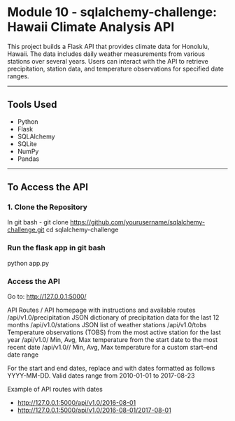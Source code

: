 # Module 10 - sqlalchemy-challenge: Hawaii Climate Analysis API

This project builds a Flask API that provides climate data for Honolulu, Hawaii.
The data includes daily weather measurements from various stations over several years. Users can interact with the API to retrieve precipitation, station data, and temperature observations for specified date ranges.

---

## Tools Used

- Python
- Flask
- SQLAlchemy
- SQLite
- NumPy
- Pandas

---

## To Access the API

### 1. Clone the Repository
In git bash - git clone https://github.com/yourusername/sqlalchemy-challenge.git
cd sqlalchemy-challenge

### Run the flask app in git bash
python app.py

### Access the API
Go to: http://127.0.0.1:5000/

API Routes
/	API homepage with instructions and available routes
/api/v1.0/precipitation	JSON dictionary of precipitation data for the last 12 months
/api/v1.0/stations	JSON list of weather stations
/api/v1.0/tobs	Temperature observations (TOBS) from the most active station for the last year
/api/v1.0/<start>	Min, Avg, Max temperature from the start date to the most recent date
/api/v1.0/<start>/<end>	Min, Avg, Max temperature for a custom start–end date range

For the start and end dates, replace <start> and <end> with dates formatted as follows YYYY-MM-DD.
Valid dates range from 2010-01-01 to 2017-08-23

Example of API routes with dates
+ http://127.0.0.1:5000/api/v1.0/2016-08-01
+ http://127.0.0.1:5000/api/v1.0/2016-08-01/2017-08-01
